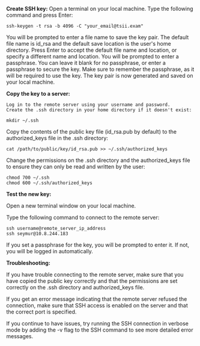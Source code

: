 


**Create SSH key:**
    Open a terminal on your local machine.
    Type the following command and press Enter:

```
ssh-keygen -t rsa -b 4096 -C "your_email@tsii.exam"
```
You will be prompted to enter a file name to save the key pair. The default file name is id_rsa and the default save location is the user's home directory. Press Enter to accept the default file name and location, or specify a different name and location.
You will be prompted to enter a passphrase. You can leave it blank for no passphrase, or enter a passphrase to secure the key. Make sure to remember the passphrase, as it will be required to use the key.
The key pair is now generated and saved on your local machine.

**Copy the key to a server:**

    Log in to the remote server using your username and password.
    Create the .ssh directory in your home directory if it doesn't exist:

```
mkdir ~/.ssh
```
Copy the contents of the public key file (id_rsa.pub by default) to the authorized_keys file in the .ssh directory:

```
cat /path/to/public/key/id_rsa.pub >> ~/.ssh/authorized_keys
```
Change the permissions on the .ssh directory and the authorized_keys file to ensure they can only be read and written by the user:

```
chmod 700 ~/.ssh
chmod 600 ~/.ssh/authorized_keys
```


**Test the new key:**

Open a new terminal window on your local machine.

Type the following command to connect to the remote server:

```
ssh username@remote_server_ip_address
ssh seymur@10.8.244.183
```


If you set a passphrase for the key, you will be prompted to enter it. If not, you will be logged in automatically.

**Troubleshooting:**

If you have trouble connecting to the remote server, make sure that you have copied the public key correctly and that the permissions are set correctly on the .ssh directory and authorized_keys file.

If you get an error message indicating that the remote server refused the connection, make sure that SSH access is enabled on the server and that the correct port is specified.

If you continue to have issues, try running the SSH connection in verbose mode by adding the -v flag to the SSH command to see more detailed error messages.











